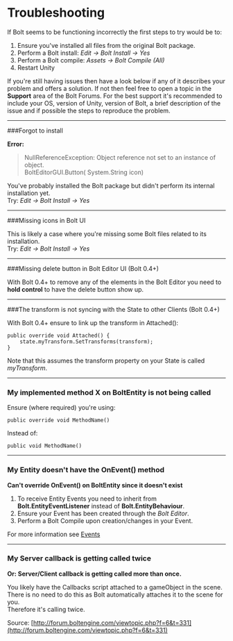 # Troubleshooting

If Bolt seems to be functioning incorrectly the first steps to try would be to:

1. Ensure you've installed all files from the original Bolt package.
2. Perform a Bolt install: *Edit -> Bolt Install -> Yes*
3. Perform a Bolt compile: *Assets -> Bolt Compile (All)*
4. Restart Unity

If you're still having issues then have a look below if any of it describes your problem and offers a solution. 
If not then feel free to open a topic in the **Support** area of the Bolt Forums.
For the best support it's recommended to include your OS, version of Unity, version of Bolt, a brief description of the issue and if possible the steps to reproduce the problem.

---

###Forgot to install

**Error:**

> NullReferenceException: Object reference not set to an instance of object.  
> BoltEditorGUI.Button( System.String icon)

You've probably installed the Bolt package but didn't perform its internal installation yet.  
Try: *Edit -> Bolt Install -> Yes*

---

###Missing icons in Bolt UI

This is likely a case where you're missing some Bolt files related to its installation.  
Try: *Edit -> Bolt Install -> Yes*

---

###Missing delete button in Bolt Editor UI (Bolt 0.4+)

With Bolt 0.4+ to remove any of the elements in the Bolt Editor you need to **hold control** to have the delete button show up.

---

###The transform is not syncing with the State to other Clients (Bolt 0.4+)

With Bolt 0.4+ ensure to link up the transform in Attached():

    public override void Attached() {
        state.myTransform.SetTransforms(transform);
    }
    
Note that this assumes the transform property on your State is called *myTransform*.

---

### My implemented method X on BoltEntity is not being called

Ensure (where required) you're using:

`public override void MethodName()`

Instead of:

`public void MethodName()`

---

### My Entity doesn't have the OnEvent() method
**Can't override OnEvent() on BoltEntity since it doesn't exist**

1. To receive Entity Events you need to inherit from **Bolt.EntityEventListener** instead of **Bolt.EntityBehaviour**.  
2. Ensure your Event has been created through the *Bolt Editor*.
3. Perform a Bolt Compile upon creation/changes in your Event.

For more information see [Events](Events.md)

---

### My Server callback is getting called twice  
**Or: Server/Client callback is getting called more than once.**

You likely have the Callbacks script attached to a gameObject in the scene.  
There is no need to do this as Bolt automatically attaches it to the scene for you.  
Therefore it's calling twice.

Source: [http://forum.boltengine.com/viewtopic.php?f=6&t=331](http://forum.boltengine.com/viewtopic.php?f=6&t=331)